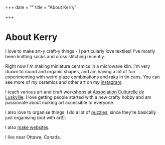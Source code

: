 +++
date = ""
title = "About Kerry"

+++
# About Kerry

I love to make art-y craft-y things - I particularly love textiles! I've mostly been knitting socks and cross stitching recently.

Right now I'm making miniature ceramics in a microwave kiln. I'm very drawn to round and organic shapes, and am having a lot of fun experimenting with weird glaze combinations and raku in tin cans. You can see more of my ceramics and other art on my [instagram](https://www.instagram.com/kerrysm.art/).

I teach various art and craft workshops at [Association Culturelle de Luskville](https://www.associationculturelleluskville.ca/en). I love getting people started with a new crafty hobby and am passionate about making art accessible to everyone.

I also love to organise things. I do a lot of [puzzles](https://www.instagram.com/verypuzzles/), since they're basically just organising (but with art!). 

I also [make websites](https://kerrysmart.ca/).

I live near Ottawa, Canada.

<!-- This website is built with [Hugo](https://gohugo.io/ "Hugo"), on top of the [Cactus](https://themes.gohugo.io/themes/hugo-theme-cactus/ "Cactus theme") theme. -->
